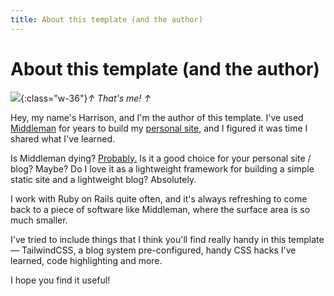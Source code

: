 ```yaml
---
title: About this template (and the author)
---
```


# About this template (and the author)

![](https://harrisonbroadbent.com/images/profile.jpg){:class="w-36"}_↑ That's me! ↑_

Hey, my name's Harrison, and I'm the author of this template. I've used [Middleman](https://middlemanapp.com/) for years to build my [personal site](https://harrisonbroadbent.com/about), and I figured it was time I shared what I've learned.

Is Middleman dying? [Probably.](https://github.com/middleman/middleman/tags) Is it a good choice for your personal site / blog? Maybe? Do I love it as a lightweight framework for building a simple static site and a lightweight blog? Absolutely.

I work with Ruby on Rails quite often, and it's always refreshing to come back to a piece of software like Middleman, where the surface area is so much smaller.

I've tried to include things that I think you'll find really handy in this template — TailwindCSS, a blog system pre-configured, handy CSS hacks I've learned, code highlighting and more.

I hope you find it useful!
